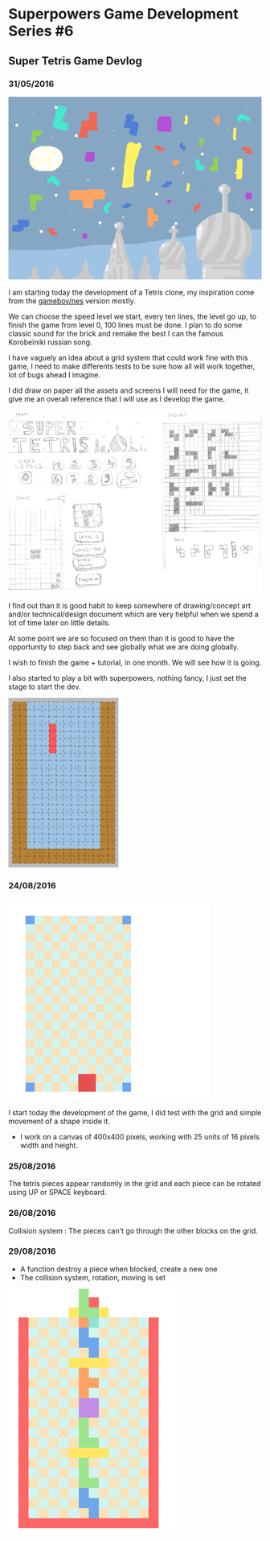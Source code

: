 # Superpowers Game Development Series #6 
## **Super Tetris Game Devlog**

### **31/05/2016**

![Background](img/ch0/background.png)

I am starting today the development of a Tetris clone, my inspiration come from the [gameboy/nes](https://en.wikipedia.org/wiki/Tetris) version mostly.

We can choose the speed level we start, every ten lines, the level go up, to finish the game from level 0, 100 lines must be done. I plan to do some classic sound for the brick and remake the best I can the famous Korobeïniki russian song.

I have vaguely an idea about a grid system that could work fine with this game, I need to make differents tests to be sure how all will work together, lot of bugs ahead I imagine.

I did draw on paper all the assets and screens I will need for the game, it give me an overall reference that I will use as I develop the game.

![Reference](img/ch0/reference.png)

I find out than it is good habit to keep somewhere of drawing/concept art and/or technical/design document which are very helpful when we spend a lot of time later on little details. 

At some point we are so focused on them than it is good to have the opportunity to step back and see globally what we are doing globally.

I wish to finish the game + tutorial, in one month. We will see how it is going.

I also started to play a bit with superpowers, nothing fancy, I just set the stage to start the dev.

![Tile Map](img/ch0/tilemap.png)

### **24/08/2016**

![Starting](img/ch0/start.png)

I start today the development of the game, I did test with the grid and simple movement of a shape inside it.

* I work on a canvas of 400x400 pixels, working with 25 units of 16 pixels width and height.

### **25/08/2016**

The tetris pieces appear randomly in the grid and each piece can be rotated using UP or SPACE keyboard.

### **26/08/2016**

Collision system : The pieces can't go through the other blocks on the grid.

### **29/08/2016**

* A function destroy a piece when blocked, create a new one
* The collision system, rotation, moving is set

![Pile stacked](img/ch0/stacking.png)
